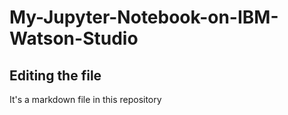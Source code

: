 # My-Jupyter-Notebook-on-IBM-Watson-Studio

## Editing the file

It's a markdown file in this repository
